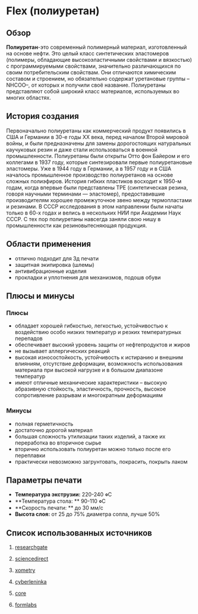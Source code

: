 # Flex (полиуретан)

## Обзор

**Полиуретан**-это современный полимерный материал,
изготовленный на основе нефти.
Это целый класс синтетических эластомеров (полимеры, обладающие высокоэластичными свойствами и вязкостью) с программируемыми свойствами, 
значительно различающихся по своим потребительским свойствам. 
Они отличаются химическим составом и строением, 
но обязательно содержат уретановые группы –NHCOO–, 
от которых и получили своё название. 
Полиуретаны представляют собой широкий класс материалов, 
используемых во многих областях. 

## История создания 

Первоначально полиуретаны как коммерческий продукт появились в США и Германии
в 30-е годы XX века, перед началом Второй мировой войны, 
и были предназначены для замены дорогостоящих натуральных каучуковых резин и даже стали использоваться в военной промышленности. 
Полиуретаны были открыты Отто фон Байером и его коллегами в 1937 году, 
которые синтезировали первые полиуретановые эластомеры. 
Уже в 1944 году в Германии, а в 1957 году и в США началось промышленное производство полиуретанов на основе сложных полиэфиров. 
История гибких пластиков восходит к 1950-м годам, 
когда впервые были представлены TPE (синтетическая резина, говоря научными терминами — эластомер), предоставившие производителям хорошее промежуточное звено между термопластами и резинами. 
В СССР исследования в этом направлении были начаты только в 60-х годах и велись в нескольких НИИ при Академии Наук СССР. 
С тех пор полиуретаны навсегда заняли свою нишу в промышленности как резиновытесняющая продукция.

## Области применения

- отлично подходит для 3д печати
- защитная экипировка (шлемы)
- антивибрационные изделия
- прокладки и уплотнения для механизмов, подошв обуви

## Плюсы и минусы 

### Плюсы

- обладает хорошей гибкостью, легкостью, устойчивостью к воздействию особо низких температур и резких температурных перепадов
- обеспечивает высокий уровень защиты от нефтепродуктов и жиров
- не вызывает аллергических реакций
- высокая износостойкость, устойчивость к истиранию и внешним влияниям, отсутствие деформации, возможность использования материала при высокой нагрузке и в большом диапазоне температур
- имеют отличные механические характеристики – высокую абразивную стойкость, эластичность, прочность, высокое сопротивление разрывам и многократным деформациям

### Минусы 

- полная герметичность
- достаточно дорогой материал
- большая сложность утилизации таких изделий, а также их переработка во вторичное сырье
- вторично использовать полиуретан можно только после его переплавки
- практически невозможно загрунтовать, покрасить, покрыть лаком

## Параметры печати 

- **Температура экструзии:**  220-240 **०**С
- **Температура стола: ** 90-110 **०**С
- **Скорость печати: ** до 30 мм/с
- **Высота слоя:**  от 25 до 75% диаметра сопла, лучше 50%

## Список использованных источников 

1. [researchgate](https://www.researchgate.net/publication/287980438_Synthesis_and_Characterization_of_Flexible_and_Rigid_Polyurethane_Foam)

2. [sciencedirect](https://www.sciencedirect.com/topics/medicine-and-dentistry/polyurethan)

3. [xometry](https://www.xometry.com/resources/3d-printing/flex-3d-printing-filament/)

4. [cyberleninka](https://cyberleninka.ru/article/n/perspektivy-primeneniya-poliuretanov-v-metallurgicheskih-mashinah/viewer)

5. [core](https://core.ac.uk/download/pdf/62780752.pdf)

6. [formlabs](https://formlabs.com/blog/complete-guide-tpu-3d-printing/#:~:text=Due%20to%20its%20elasticity%2C%20TPU,for%20electrical%20cables%20and%20insulators)

